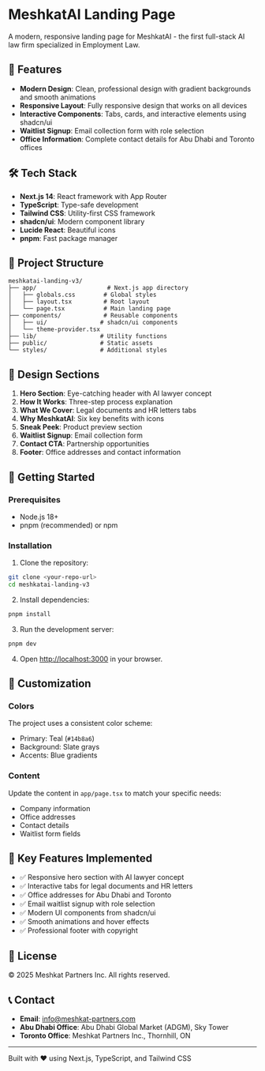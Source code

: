 # MeshkatAI Landing Page

A modern, responsive landing page for MeshkatAI - the first full-stack AI law firm specialized in Employment Law.

## 🚀 Features

- **Modern Design**: Clean, professional design with gradient backgrounds and smooth animations
- **Responsive Layout**: Fully responsive design that works on all devices
- **Interactive Components**: Tabs, cards, and interactive elements using shadcn/ui
- **Waitlist Signup**: Email collection form with role selection
- **Office Information**: Complete contact details for Abu Dhabi and Toronto offices

## 🛠️ Tech Stack

- **Next.js 14**: React framework with App Router
- **TypeScript**: Type-safe development
- **Tailwind CSS**: Utility-first CSS framework
- **shadcn/ui**: Modern component library
- **Lucide React**: Beautiful icons
- **pnpm**: Fast package manager

## 📁 Project Structure

```
meshkatai-landing-v3/
├── app/                    # Next.js app directory
│   ├── globals.css        # Global styles
│   ├── layout.tsx         # Root layout
│   └── page.tsx           # Main landing page
├── components/            # Reusable components
│   ├── ui/               # shadcn/ui components
│   └── theme-provider.tsx
├── lib/                  # Utility functions
├── public/               # Static assets
└── styles/               # Additional styles
```

## 🎨 Design Sections

1. **Hero Section**: Eye-catching header with AI lawyer concept
2. **How It Works**: Three-step process explanation
3. **What We Cover**: Legal documents and HR letters tabs
4. **Why MeshkatAI**: Six key benefits with icons
5. **Sneak Peek**: Product preview section
6. **Waitlist Signup**: Email collection form
7. **Contact CTA**: Partnership opportunities
8. **Footer**: Office addresses and contact information

## 🚀 Getting Started

### Prerequisites

- Node.js 18+ 
- pnpm (recommended) or npm

### Installation

1. Clone the repository:
```bash
git clone <your-repo-url>
cd meshkatai-landing-v3
```

2. Install dependencies:
```bash
pnpm install
```

3. Run the development server:
```bash
pnpm dev
```

4. Open [http://localhost:3000](http://localhost:3000) in your browser.

## 📝 Customization

### Colors
The project uses a consistent color scheme:
- Primary: Teal (`#14b8a6`)
- Background: Slate grays
- Accents: Blue gradients

### Content
Update the content in `app/page.tsx` to match your specific needs:
- Company information
- Office addresses
- Contact details
- Waitlist form fields

## 🎯 Key Features Implemented

- ✅ Responsive hero section with AI lawyer concept
- ✅ Interactive tabs for legal documents and HR letters
- ✅ Office addresses for Abu Dhabi and Toronto
- ✅ Email waitlist signup with role selection
- ✅ Modern UI components from shadcn/ui
- ✅ Smooth animations and hover effects
- ✅ Professional footer with copyright

## 📄 License

© 2025 Meshkat Partners Inc. All rights reserved.

## 📞 Contact

- **Email**: info@meshkat-partners.com
- **Abu Dhabi Office**: Abu Dhabi Global Market (ADGM), Sky Tower
- **Toronto Office**: Meshkat Partners Inc., Thornhill, ON

---

Built with ❤️ using Next.js, TypeScript, and Tailwind CSS 